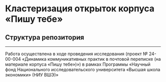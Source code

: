 # Кластеризация открыток корпуса «Пишу тебе»


## Структура репозитория

-----------------------------------------------------------------------------------------------------------------------------------------------------------------------------------------------------------------
Работа осуществлена в ходе проведения исследования (проект № 24-00-004 «Динамика коммуникативных практик в почтовой переписке (на материале корпуса «Пишу тебе»)») в рамках Программы «Научный фонд Национального исследовательского университета «Высшая школа экономики» (НИУ ВШЭ)»
